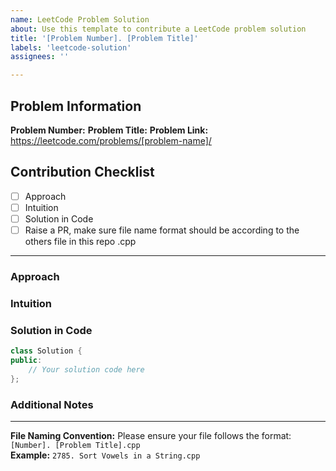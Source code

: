 ```yaml
---
name: LeetCode Problem Solution
about: Use this template to contribute a LeetCode problem solution
title: '[Problem Number]. [Problem Title]'
labels: 'leetcode-solution'
assignees: ''

---
```


## Problem Information
**Problem Number:** 
**Problem Title:** 
**Problem Link:** https://leetcode.com/problems/[problem-name]/

## Contribution Checklist

- [ ] Approach
- [ ] Intuition
- [ ] Solution in Code
- [ ] Raise a PR, make sure file name format should be according to the others file in this repo .cpp

---

### Approach
<!-- Describe the approach you used to solve this problem -->


### Intuition
<!-- Explain the intuition behind your solution -->


### Solution in Code
<!-- Paste your C++ solution code here -->
```cpp
class Solution {
public:
    // Your solution code here
};
```

### Additional Notes
<!-- Add any additional context, time/space complexity analysis, or alternative approaches -->


---

**File Naming Convention:** Please ensure your file follows the format: `[Number]. [Problem Title].cpp`  
**Example:** `2785. Sort Vowels in a String.cpp`

